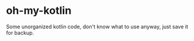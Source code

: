 # oh-my-kotlin
Some unorganized kotlin code, don't know what to use anyway, just save it for backup.
